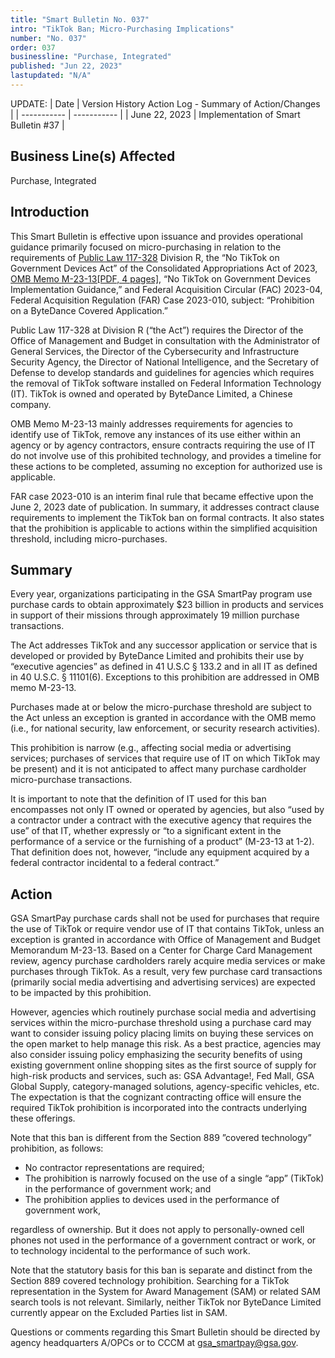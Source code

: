 ```yaml
---
title: "Smart Bulletin No. 037"
intro: "TikTok Ban; Micro-Purchasing Implications"
number: "No. 037"
order: 037
businessline: "Purchase, Integrated"
published: "Jun 22, 2023"
lastupdated: "N/A"
---
```


UPDATE:
| Date | Version History Action Log - Summary of Action/Changes |
| ----------- | ----------- |
| June 22, 2023 | Implementation of Smart Bulletin #37 |

## Business Line(s) Affected

Purchase, Integrated

## Introduction

This Smart Bulletin is effective upon issuance and provides operational guidance primarily
focused on micro-purchasing in relation to the requirements of [Public Law 117-328](https://www.congress.gov/bill/117th-congress/house-bill/2617/text)
Division R, the “No TikTok on Government Devices Act” of the Consolidated Appropriations
Act of 2023, [OMB Memo M-23-13[PDF, 4 pages]](https://www.whitehouse.gov/wp-content/uploads/2023/02/M-23-13-No-TikTok-on-Government-Devices-Implementation-Guidance_final.pdf), “No TikTok on Government Devices Implementation
Guidance,” and Federal Acquisition Circular (FAC) 2023-04, Federal Acquisition
Regulation (FAR) Case 2023-010, subject: “Prohibition on a ByteDance Covered
Application.”

Public Law 117-328 at Division R (“the Act”) requires the Director of the Office of
Management and Budget in consultation with the Administrator of General Services, the
Director of the Cybersecurity and Infrastructure Security Agency, the Director of National
Intelligence, and the Secretary of Defense to develop standards and guidelines for
agencies which requires the removal of TikTok software installed on Federal Information
Technology (IT). TikTok is owned and operated by ByteDance Limited, a Chinese
company.

OMB Memo M-23-13 mainly addresses requirements for agencies to identify use of
TikTok, remove any instances of its use either within an agency or by agency contractors,
ensure contracts requiring the use of IT do not involve use of this prohibited technology,
and provides a timeline for these actions to be completed, assuming no exception for
authorized use is applicable.

FAR case 2023-010 is an interim final rule that became effective upon the June 2, 2023
date of publication. In summary, it addresses contract clause requirements to implement
the TikTok ban on formal contracts. It also states that the prohibition is applicable to
actions within the simplified acquisition threshold, including micro-purchases.

## Summary

Every year, organizations participating in the GSA SmartPay program use purchase cards
to obtain approximately $23 billion in products and services in support of their missions
through approximately 19 million purchase transactions.

The Act addresses TikTok and any successor application or service that is developed or
provided by ByteDance Limited and prohibits their use by “executive agencies” as defined
in 41 U.S.C § 133.2 and in all IT as defined in 40 U.S.C. § 11101(6). Exceptions to this
prohibition are addressed in OMB memo M-23-13.

Purchases made at or below the micro-purchase threshold are subject to the Act unless
an exception is granted in accordance with the OMB memo (i.e., for national security, law
enforcement, or security research activities).

This prohibition is narrow (e.g., affecting social media or advertising services; purchases
of services that require use of IT on which TikTok may be present) and it is not anticipated
to affect many purchase cardholder micro-purchase transactions.

It is important to note that the definition of IT used for this ban encompasses not only IT
owned or operated by agencies, but also “used by a contractor under a contract with the
executive agency that requires the use” of that IT, whether expressly or “to a significant
extent in the performance of a service or the furnishing of a product” (M-23-13 at 1-2).
That definition does not, however, “include any equipment acquired by a federal contractor
incidental to a federal contract.”

## Action

GSA SmartPay purchase cards shall not be used for purchases that require the use of
TikTok or require vendor use of IT that contains TikTok, unless an exception is granted in
accordance with Office of Management and Budget Memorandum M-23-13. Based on a
Center for Charge Card Management review, agency purchase cardholders rarely acquire
media services or make purchases through TikTok. As a result, very few purchase card
transactions (primarily social media advertising and advertising services) are expected to
be impacted by this prohibition.

However, agencies which routinely purchase social media and advertising services within
the micro-purchase threshold using a purchase card may want to consider issuing policy
placing limits on buying these services on the open market to help manage this risk.
As a best practice, agencies may also consider issuing policy emphasizing the security
benefits of using existing government online shopping sites as the first source of supply for
high-risk products and services, such as: GSA Advantage!, Fed Mall, GSA Global Supply,
category-managed solutions, agency-specific vehicles, etc. The expectation is that the
cognizant contracting office will ensure the required TikTok prohibition is incorporated into
the contracts underlying these offerings.

Note that this ban is different from the Section 889 ”covered technology” prohibition, as
follows:
- No contractor representations are required;
- The prohibition is narrowly focused on the use of a single “app” (TikTok) in the
performance of government work; and
- The prohibition applies to devices used in the performance of government work,

regardless of ownership. But it does not apply to personally-owned cell phones not
used in the performance of a government contract or work, or to technology incidental to
the performance of such work.

Note that the statutory basis for this ban is separate and distinct from the Section 889
covered technology prohibition. Searching for a TikTok representation in the System for
Award Management (SAM) or related SAM search tools is not relevant. Similarly, neither
TikTok nor ByteDance Limited currently appear on the Excluded Parties list in SAM.

Questions or comments regarding this Smart Bulletin should be directed by agency
headquarters A/OPCs or to CCCM at gsa_smartpay@gsa.gov.